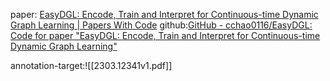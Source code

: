 paper: [EasyDGL: Encode, Train and Interpret for Continuous-time Dynamic Graph Learning | Papers With Code](https://paperswithcode.com/paper/easydgl-encode-train-and-interpret-for)
github:[GitHub - cchao0116/EasyDGL: Code for paper "EasyDGL: Encode, Train and Interpret for Continuous-time Dynamic Graph Learning"](https://github.com/cchao0116/EasyDGL)

annotation-target:![[2303.12341v1.pdf]]

